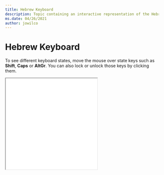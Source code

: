 ```yaml
--- 
title: Hebrew Keyboard 
description: Topic containing an interactive representation of the Hebrew Keyboard 
ms.date: 04/26/2021 
author: jowilco 
--- 
```

 
# Hebrew Keyboard 
 
To see different keyboard states, move the mouse over state keys such as **Shift**, **Caps** or **AltGr**. You can also lock or unlock those keys by clicking them. 
 
<iframe src="kbdheb.html" height="300"></iframe> 
